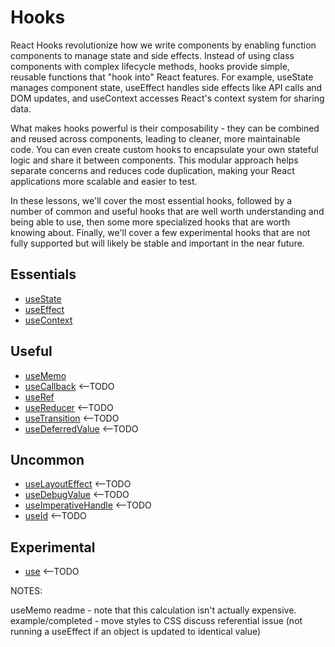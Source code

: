 # Hooks

React Hooks revolutionize how we write components by enabling function components to manage state and side effects. Instead of using class components with complex lifecycle methods, hooks provide simple, reusable functions that "hook into" React features. For example, useState manages component state, useEffect handles side effects like API calls and DOM updates, and useContext accesses React's context system for sharing data.

What makes hooks powerful is their composability - they can be combined and reused across components, leading to cleaner, more maintainable code. You can even create custom hooks to encapsulate your own stateful logic and share it between components. This modular approach helps separate concerns and reduces code duplication, making your React applications more scalable and easier to test.

In these lessons, we'll cover the most essential hooks, followed by a number of common and useful hooks that are well worth understanding and being able to use, then some more specialized hooks that are worth knowing about. Finally, we'll cover a few experimental hooks that are not fully supported but will likely be stable and important in the near future.

## Essentials

- [useState](./chapters/useState/README.md)
- [useEffect](./chapters/useEffect/README.md)
- [useContext](./chapters/useContext/README.md)

## Useful

- [useMemo](./chapters/useMemo/README.md)
- [useCallback](./chapters/useCallback/README.md) <--TODO
- [useRef](./chapters/useRef/README.md) 
- [useReducer](./chapters/useReducer/README.md) <--TODO
- [useTransition](./chapters/useTransition/README.md) <--TODO
- [useDeferredValue](./chapters/useDeferredValue/README.md) <--TODO

## Uncommon

- [useLayoutEffect](./chapters/useLayoutEffect/README.md) <--TODO
- [useDebugValue](./chapters/useDebugValue/README.md) <--TODO
- [useImperativeHandle](./chapters/useImperativeHandle/README.md) <--TODO
- [useId](./chapters/useId/README.md) <--TODO

## Experimental

- [use](./chapters/use/README.md) <--TODO



NOTES: 

useMemo
    readme - note that this calculation isn't actually expensive. 
    example/completed - move styles to CSS
    discuss referential issue (not running a useEffect if an object is updated to identical value)
